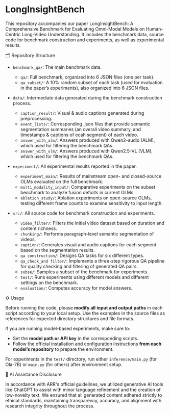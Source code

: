 # LongInsightBench
This repository accompanies our paper LongInsightBench: A Comprehensive Benchmark for Evaluating Omni-Modal Models on Human-Centric Long-Video Understanding.
It includes the benchmark data, source code for benchmark construction and experiments, as well as experimental results.


🗂️ Repository Structure

- ```benchmark_qa/```: The main benchmark data.
  - ```qa/```: Full benchmark, organized into 6 JSON files (one per task).
  - ```qa_subset/```: A 10% random subset of each task (used for evaluation in the paper’s experiments), also organized into 6 JSON files.

- ```data/```: Intermediate data generated during the benchmark construction process.
  - ```caption_result/```: Visual & audio captions generated during preprocessing.
  - ```event_lists/```: Corresponding .json files that provide semantic segmentation summaries (an overall video summary, and timestamps & captions of ecah segment) of each video.
  - ```answer_with_alm/```: Answers produced with Qwen2-audio (ALM), which used for filtering the benchmark QAs.
  - ```answer_with_vlm/```: Answers produced with Qwen2.5-VL (VLM), which used for filtering the benchmark QAs.

- ```experiment/```: All experimental results reported in the paper.
  - ```experiment_main/```: Results of mainstream open- and closed-source OLMs evaluated on the full benchmark.
  - ```multi_modality_input/```: Comparative experiments on the subset benchmark to analyze fusion deficits in current OLMs.
  - ```ablation_study/```: Ablation experiments on open-source OLMs, testing different frame counts to examine sensitivity to input length.

- ```src/```: All source code for benchmark construction and experiments.
  - ```video_filter/```: Filters the initial video dataset based on duration and content richness.
  - ```chunking/```: Performs paragraph-level semantic segmentation of videos.
  - ```caption/```: Generates visual and audio captions for each segment based on the segmentation results.
  - ```qa construction/```: Designs QA tasks for six different types.
  - ```qa_check_and filter/```: Implements a three-step rigorous QA pipeline for quality checking and filtering of generated QA pairs.
  - ```subse/```: Samples a subset of the benchmark for experiments.
  - ```test/```: Runs experiments using different models and different settings on the benchmark.
  - ```evaluation/```: Computes accuracy for model answers.


⚙️ Usage

Before running the code, please **modify all input and output paths** in each script according to your local setup.
Use the examples in the source files as references for expected directory structures and file formats.

If you are running model-based experiments, make sure to:
- Set the **model path or API key** in the corresponding scripts.
- Follow the official installation and configuration instructions **from each model’s repository** to prepare the environment.

For experiments in the ```test/``` directory, run either  ```inference/main.py``` (for Ola-7B) or ```main.py``` (for others) after environment setup.


🧠 AI Assistance Disclosure

In accordance with ARR's official guidelines, we utilized generative AI tools like ChatGPT to assist with minor language refinement and the creation of low-novelty text. 
We ensured that all generated content adhered strictly to ethical standards, maintaining transparency, accuracy, and alignment with research integrity throughout the process.
